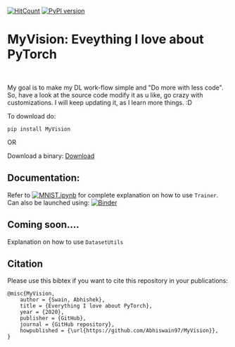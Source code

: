 [![HitCount](http://hits.dwyl.com/Abhiswain97/MyVision.svg)](http://hits.dwyl.com/Abhiswain97/MyVision)
[![PyPI version](https://badge.fury.io/py/MyVision.svg)](https://badge.fury.io/py/MyVision)
# MyVision: Eveything I love about PyTorch
<br>

My goal is to make my DL work-flow simple and "Do more with less code".
So, have a look at the source code modify it as u like, go crazy with customizations.
I will keep updating it, as I learn more things. :D 

To download do: 
```
pip install MyVision
```

OR 

Download a binary: [Download](https://github.com/Abhiswain97/MyVision/releases)

## Documentation:

Refer to 
[![MNIST.ipynb](https://colab.research.google.com/assets/colab-badge.svg)](https://colab.research.google.com/drive/1Gbz7edT2-1jupG8UGNg850tlc6rG_u1H#scrollTo=caiCEj_Os-93) for complete explanation on how to use `Trainer`.
<br>
Can also be launched using: [![Binder](https://mybinder.org/badge_logo.svg)](https://mybinder.org/v2/gh/Abhiswain97/MyVision/blob/master/examples/MNIST.ipynb/master)


## Coming soon.... 

Explanation on how to use `DatasetUtils`

## Citation

Please use this bibtex if you want to cite this repository in your publications:

```
@misc{MyVision,
    author = {Swain, Abhishek},
    title = {Everything I love about PyTorch},
    year = {2020},
    publisher = {GitHub},
    journal = {GitHub repository},
    howpublished = {\url{https://github.com/Abhiswain97/MyVision}},
}
```
